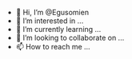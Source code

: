- 👋 Hi, I’m @Egusomien
- 👀 I’m interested in ...
- 🌱 I’m currently learning ...
- 💞️ I’m looking to collaborate on ...
- 📫 How to reach me ...

<!---
Egusomien/Egusomien is a ✨ special ✨ repository because its `README.md` (this file) appears on your GitHub profile.
You can click the Preview link to take a look at your changes.
--->
